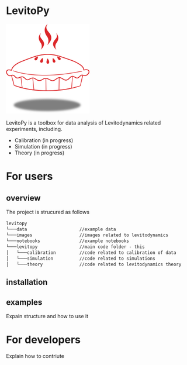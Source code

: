 # LevitoPy


![](./images/LevitoPy.png "LevitoPy Logo")

LevitoPy is a toolbox for data analysis of Levitodynamics related experiments, including.

- Calibration (in progress)
- Simulation (in progress)
- Theory (in progress)

# For users

## overview
The project is strucured as follows

```
levitopy
└───data                    //example data 
└───images                  //images related to levitodynamics
└───notebooks               //example notebooks
└───levitopy                //main code folder - this 
│   └───calibration         //code related to calibration of data
│   └───simulation          //code related to simulations
│   └───theory              //code related to levitodynamics theory
```

## installation

## examples
Expain structure and how to use it


# For developers
Explain how to contriute

